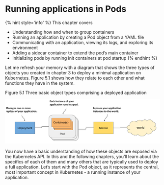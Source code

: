 # Running applications in Pods
{% hint style='info' %}
This chapter covers

* Understanding how and when to group containers
* Running an application by creating a Pod object from a YAML file
* Communicating with an application, viewing its logs, and exploring its environment
* Adding a sidecar container to extend the pod’s main container
* Initializing pods by running init containers at pod startup
{% endhint %}

Let me refresh your memory with a diagram that shows the three types of objects you created in chapter 3 to deploy a minimal application on Kubernetes. Figure 5.1 shows how they relate to each other and what functions they have in the system.

Figure 5.1 Three basic object types comprising a deployed application

![](../images/5.1.png)

You now have a basic understanding of how these objects are exposed via the Kubernetes API. In this and the following chapters, you’ll learn about the specifics of each of them and many others that are typically used to deploy a full application. Let’s start with the Pod object, as it represents the central, most important concept in Kubernetes - a running instance of your application.